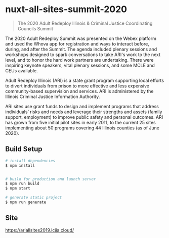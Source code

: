 # nuxt-all-sites-summit-2020

> The 2020 Adult Redeploy Illinois & Criminal Justice Coordinating Councils Summit

The 2020 Adult Redeploy Summit was presented on the Webex platform and used the Whova app for registration and ways to interact before, during, and after the Summit. The agenda included plenary sessions and workshops designed to spark conversations to take ARI's work to the next level, and to honor the hard work partners are undertaking. There were inspiring keynote speakers, vital plenary sessions, and some MCLE and CEUs available.  

Adult Redeploy Illinois (ARI) is a state grant program supporting local efforts to divert individuals from prison to more effective and less expensive community-based supervision and services. ARI is administered by the Illinois Criminal Justice Information Authority.

ARI sites use grant funds to design and implement programs that address individuals’ risks and needs and leverage their strengths and assets (family support, employment) to improve public safety and personal outcomes. ARI has grown from five initial pilot sites in early 2011, to the current 25 sites implementing about 50 programs covering 44 Illinois counties (as of June 2020).

## Build Setup

```bash
# install dependencies
$ npm install


# build for production and launch server
$ npm run build
$ npm start

# generate static project
$ npm run generate
```

## Site

https://ariallsites2019.icjia.cloud/
